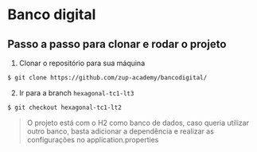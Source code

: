 # Banco digital

## Passo a passo para clonar e rodar o projeto

1. Clonar o repositório para sua máquina

```sh 
$ git clone https://github.com/zup-academy/bancodigital/
```

2. Ir para a branch `hexagonal-tc1-lt3`

```sh
$ git checkout hexagonal-tc1-lt2
```


> O projeto está com o H2 como banco de dados, caso queria utilizar outro banco, basta adicionar a dependência e realizar as configurações no application.properties

